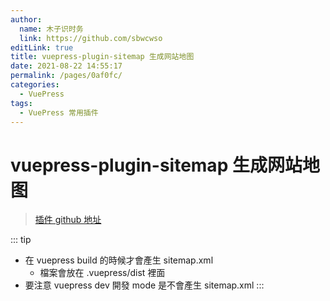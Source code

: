 ```yaml
---
author: 
  name: 木子识时务
  link: https://github.com/sbwcwso
editLink: true
title: vuepress-plugin-sitemap 生成网站地图
date: 2021-08-22 14:55:17
permalink: /pages/0af0fc/
categories: 
  - VuePress
tags: 
  - VuePress 常用插件
---
```


# vuepress-plugin-sitemap 生成网站地图

> [插件 github 地址](https://github.com/ekoeryanto/vuepress-plugin-sitemap)

::: tip
* 在 vuepress build 的時候才會產生 sitemap.xml
  * 檔案會放在 .vuepress/dist 裡面
* 要注意 vuepress dev 開發 mode 是不會產生 sitemap.xml
:::
